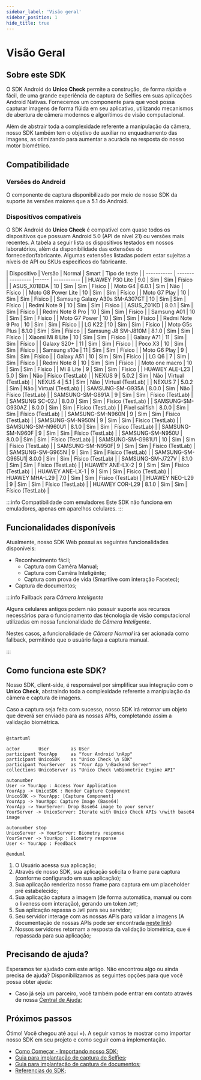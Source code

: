 ```yaml
---
sidebar_label: 'Visão geral'
sidebar_position: 1
hide_title: true
---
```


# Visão Geral

## Sobre este SDK

O SDK Android do **Unico Check** permite a construção, de forma rápida e fácil, de uma grande experiência de captura de Selfies em suas aplicações Android Nativas. Fornecemos um componente para que você possa capturar imagens de forma flúida em seu aplicativo, utilizando mecanismos de abertura de câmera modernos e algorítimos de visão computacional.

Além de abstrair toda a complexidade referente a manipulação da câmera, nosso SDK também tem o objetivo de auxiliar no enquadramento das imagens, as otimizando para aumentar a acurácia na resposta do nosso motor biométrico.

## Compatibilidade

### Versões do Android

O componente de captura disponibilizado por meio de nosso SDK da suporte às versões maiores que a 5.1 do Android.

### Dispositívos compatíveis

O SDK Android do **Unico Check** é compatível com quase todos os dispositivos que possuam Android 5.0 (API de nível 21) ou versões mais recentes. A tabela a seguir lista os dispositivos testados em nossos laboratórios, além da disponibilidade das extensões do fornecedor/fabricante. Algumas extensões listadas podem estar sujeitas a níveis de API ou SKUs específicos do fabricante.


| Dispositivo |	Versão	| Normal	| Smart	| Tipo de teste |
| ----------- | ------- | --------- |------ | ----------- |
| HUAWEY P30 Lite   | 9.0	| Sim	| Sim	| Físico |
| ASUS_X01BDA	    | 10	| Sim	| Sim	| Físico |
| Moto G4	        | 6.0.1	| Sim	| Não	| Físico |
| Moto G8 Power Lite | 10	| Sim	| Sim	| Físico |
| Moto G7 Play | 10 | Sim	| Sim	| Físico |
| Samsung Galaxy A30s SM-A307GT | 10	| Sim	| Sim	| Físico |
| Redmi Note 9 | 10	| Sim	| Sim	| Físico |
| ASUS_Z01KD | 8.0.1	| Sim	| Sim	| Físico |
| Redmi Note 8 Pro | 10	| Sim	| Sim	| Físico |
| Samsung A01 | 10	| Sim	| Sim	| Físico |
| Moto G7 Power | 10	| Sim	| Sim	| Físico |
| Redmi Note 9 Pro | 10	| Sim	| Sim	| Físico |
| LG K22 | 10	| Sim	| Sim	| Físico |
| Moto G5s Plus | 8.1.0	| Sim	| Sim	| Físico |
| Samsung J8 SM-J810M | 8.1.0	| Sim	| Sim	| Físico |
| Xiaomi Mi 8 Lite | 10	| Sim	| Sim	| Físico |
| Galaxy A71 | 11	| Sim	| Sim	| Físico |
| Galaxy S20+ | 11	| Sim	| Sim	| Físico |
| Poco X3 | 10	| Sim	| Sim	| Físico |
| Samsung s10e | 11	| Sim	| Sim	| Físico |
| Moto G6 Play | 9	| Sim	| Sim	| Físico |
| Galaxy A51 | 10	| Sim	| Sim	| Físico |
| LG Q6	| 7	| Sim	| Sim	| Físico |
| Redmi Note 8 | 10	| Sim	| Sim	| Físico |
| Moto one macro | 10	| Sim	| Sim	| Físico |
| Mi 8 Lite | 9	| Sim	| Sim	| Físico |
| HUAWEY ALE-L23 | 5.0	 | Sim	| Não	| Físico (TestLab) |
| NEXUS 9 | 5.0.2	 | Sim	| Não	| Virtual (TestLab) |
| NEXUS 4 | 5.1 | Sim	| Não	| Virtual (TestLab) |
| NEXUS 7 | 5.0.2 | 	Sim	| Não	| Virtual (TestLab) |
| SAMSUNG-SM-G935A | 8.0.0	 | Sim	| Não	| Físico (TestLab) |
| SAMSUNG-SM-G891A | 9 | Sim	| Sim	| Físico (TestLab) |
| SAMSUNG SC-02J | 8.0.0 | Sim	| Sim	| Físico (TestLab) |
| SAMSUNG-SM-G930AZ | 8.0.0 | Sim	| Sim	| Físico (TestLab) |
| Pixel sailfish | 8.0.0 | Sim	| Sim	| Físico (TestLab) |
| SAMSUNG-SM-N960N | 9 | Sim	| Sim	| Físico (TestLab) |
| SAMSUNG-SM-N950N | 9 | Sim	| Sim	| Físico (TestLab) |
| SAMSUNG-SM-N960U1 | 8.1.0 | Sim	| Sim	| Físico (TestLab) |
| SAMSUNG-SM-N960F | 9 | Sim	| Sim	| Físico (TestLab) |
| SAMSUNG-SM-N950U | 8.0.0 | Sim	| Sim	| Físico (TestLab) |
| SAMSUNG-SM-G981U1 |  10 | Sim	| Sim	| Físico (TestLab) |
| SAMSUNG-SM-N950F|  9 | Sim	| Sim	| Físico (TestLab) |
| SAMSUNG-SM-G965N | 9 | Sim	| Sim	| Físico (TestLab) |
| SAMSUNG-SM-G965U1| 8.0.0 | Sim	| Sim	| Físico (TestLab) |
| SAMSUNG-SM-J727V | 8.1.0 | Sim	| Sim	| Físico (TestLab) |
| HUAWEY ANE-LX-2 | 9 | Sim	| Sim	| Físico (TestLab) |
| HUAWEY ANE-LX-1 | 9  | Sim	| Sim	| Físico (TestLab) |
| HUAWEY MHA-L29 | 7.0  | Sim	| Sim	| Físico (TestLab) |
| HUAWEY NEO-L29 | 9  | Sim	| Sim	| Físico (TestLab) |
| HUAWEY COR-L29 | 8.1.0  | Sim	| Sim	| Físico (TestLab) |

:::info Compatibilidade com emuladores
Este SDK não funciona em emuladores, apenas em aparelhos celulares.
:::

## Funcionalidades disponíveis 

Atualmente, nosso SDK Web possui as seguintes funcionalidades disponíveis:

- Reconhecimento fácil;
    - Captura com Camêra Manual;
    - Captura com Camêra Inteligênte;
    - Captura com prova de vida (Smartlive com interação Facetec);
- Captura de documentos;

:::info Fallback para *Câmera Inteligente* 

Alguns celulares antigos podem não possuir suporte aos recursos necessários para o funcionamento das técnologia de visão computacional utilizadas em nossa funcionalidade de *Câmera Inteligente*.

Nestes casos, a funcionalidade de *Câmera Normal* irá ser acionada como fallback, permitindo que o usuário faça a captura manual.

:::

## Como funciona este SDK?

Nosso SDK, client-side, é responsável por simplificar sua integração com o **Unico Check**, abstraindo toda a complexidade referente a manipulação da câmera e captura de imagens.

Caso a captura seja feita com sucesso, nosso SDK irá retornar um objeto que deverá ser enviado para as nossas APIs, completando assim a validação biométrica.


```plantuml Your title

@startuml

actor       User        as User
participant YourApp     as "Your Android \nApp"
participant UnicoSDK    as "Unico Check \n SDK"
participant YourServer  as "Your App \nBackend Server"
collections UnicoServer as "Unico Check \nBiometric Engine API"

autonumber
User -> YourApp : Access Your Application
YourApp -> UnicoSDK : Render Capture Component
UnicoSDK -> YourApp: [Capture Component]
YourApp -> YourApp: Capture Image (Base64)
YourApp -> YourServer: Drop Base64 image to your server  
YourServer -> UnicoServer: Iterate with Unico Check APIs \nwith base64 image

autonumber stop
UnicoServer -> YourServer: Biometry response 
YourServer -> YourApp : Biometry response
User <- YourApp : Feedback

@enduml

```

1. O Usuário acessa sua aplicação;
2. Através de nosso SDK, sua aplicação solicita o frame para captura (conforme configurado em sua aplicação);
3. Sua aplicação renderiza nosso frame para captura em um placeholder pré estabelecido;
4. Sua aplicação captura a imagem (de forma automática, manual ou com o liveness com interação), gerando um token `JWT`;
5. Sua aplicação repassa o `JWT` para seu servidor; 
6. Seu servidor interage com as nossas APIs para validar a imagens (A documentação de nossas APIs pode ser encontrada [neste link](https://www3.acesso.io/identity/services/v3/docs/))
7. Nossos servidores retornam a resposta da validação biométrica, que é repassada para sua aplicação;

## Precisando de ajuda?

Esperamos ter ajudado com este artigo. Não encontrou algo ou ainda precisa de ajuda? Disponibilizamos as seguintes opções para que você possa obter ajuda:

- Caso já seja um parceiro, você também pode entrar em contato através de nossa [Central de Ajuda](https://ajuda.unico.io/hc/pt-br/categories/360002344171);

## Próximos passos

Ótimo! Você chegou até aqui =). A seguir vamos te mostrar como importar nosso SDK em seu projeto e como seguir com a implementação.

- [Como Começar - Importando nosso SDK](como-comecar);
- [Guia para implantação de captura de Selfies](fluxos/captura-selfies);
- [Guia para implantação de captura de documentos](fluxos/captura-documentos);
- [Referencias do SDK](referencias);

